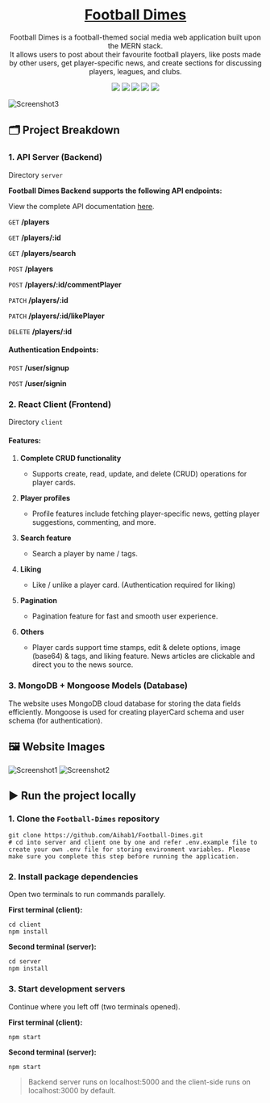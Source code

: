 
<h1 align="center">
  <a href="https://football-dimes.herokuapp.com">
    Football Dimes
  </a>
</h1>

<p align="center">
  Football Dimes is a football-themed social media web application built upon the MERN stack.
  <br>
  It allows users to post about their favourite football players, like posts made by other users, get player-specific news, and create sections for discussing players, leagues, and clubs.
</p>
<p align="center">
  <strong><img src="https://img.shields.io/badge/MongoDB-4EA94B?style=for-the-badge&logo=mongodb&logoColor=white" /> <img src="https://img.shields.io/badge/Express.js-000000?style=for-the-badge&logo=express&logoColor=white" /> <img src="https://img.shields.io/badge/React-20232A?style=for-the-badge&logo=react&logoColor=61DAFB" /> <img src="https://img.shields.io/badge/Redux-593D88?style=for-the-badge&logo=redux&logoColor=white" /> <img src="https://img.shields.io/badge/Node.js-339933?style=for-the-badge&logo=nodedotjs&logoColor=white" /></strong>
</p>
    
![Screenshot3](https://user-images.githubusercontent.com/55903466/134020098-b12931d3-c9c8-48fa-a466-fe7824b0e61c.png)

## 🗂 Project Breakdown
    
### 1. API Server (Backend)
    
Directory `server`
    
**Football Dimes Backend supports the following API endpoints:**

View the complete API documentation <a href="https://github.com/Aihab1/Football-Dimes/tree/main/server#readme">here</a>.

`GET` **/players**

`GET` **/players/:id**

`GET` **/players/search**

`POST` **/players**

`POST` **/players/:id/commentPlayer**

`PATCH` **/players/:id**

`PATCH` **/players/:id/likePlayer**

`DELETE` **/players/:id**
 
#### Authentication Endpoints:

`POST` **/user/signup**

`POST` **/user/signin**

### 2. React Client (Frontend)

Directory `client`

#### Features:

1. **Complete CRUD functionality**
    - Supports create, read, update, and delete (CRUD) operations for player cards.

2. **Player profiles**
    - Profile features include fetching player-specific news, getting player suggestions, commenting, and more.

3. **Search feature**
    - Search a player by name / tags.

4. **Liking**
    - Like / unlike a player card. (Authentication required for liking)

5. **Pagination**
    - Pagination feature for fast and smooth user experience.

6. **Others**
    - Player cards support time stamps, edit & delete options, image (base64) & tags, and liking feature. News articles are clickable and direct you to the news source.

### 3. MongoDB + Mongoose Models (Database)

The website uses MongoDB cloud database for storing the data fields efficiently. Mongoose is used for creating playerCard schema and user schema (for authentication).

## 🖼 Website Images

![Screenshot1](https://user-images.githubusercontent.com/55903466/134033200-0c339bc2-1ebb-4ac0-bec5-91f395eccc26.png)
![Screenshot2](https://user-images.githubusercontent.com/55903466/134033213-a48de406-9b22-466f-afe2-7e610a693153.png)

## ▶ Run the project locally

### 1. Clone the `Football-Dimes` repository
```
git clone https://github.com/Aihab1/Football-Dimes.git
# cd into server and client one by one and refer .env.example file to create your own .env file for storing environment variables. Please make sure you complete this step before running the application.
```

### 2. Install package dependencies

Open two terminals to run commands parallely.

**First terminal (client):**
```
cd client
npm install
```

**Second terminal (server):**
```
cd server
npm install
```

### 3. Start development servers

Continue where you left off (two terminals opened).

**First terminal (client):**
```
npm start
```

**Second terminal (server):**
```
npm start
```

> Backend server runs on localhost:5000 and the client-side runs on localhost:3000 by default.
